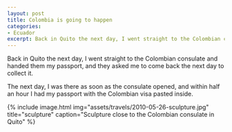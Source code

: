 ```yaml
---
layout: post
title: Colombia is going to happen
categories:
- Ecuador
excerpt: Back in Quito the next day, I went straight to the Colombian consulate and handed them my passport, and they asked me to come back the next day to collect it.
---
```


Back in Quito the next day, I went straight to the Colombian consulate and
handed them my passport, and they asked me to come back the next day to collect
it.

The next day, I was there as soon as the consulate opened, and within half an
hour I had my passport with the Colombian visa pasted inside.

{% include image.html
    img="assets/travels/2010-05-26-sculpture.jpg"
    title="sculpture"
    caption="Sculpture close to the Colombian consulate in Quito" %}
